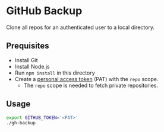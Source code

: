 # GitHub Backup

Clone all repos for an authenticated user to a local directory.

## Prequisites

- Install Git
- Install Node.js
- Run `npm install` in this directory
- Create a [personal access token](https://github.com/settings/tokens/new) (PAT) with the `repo` scope.
    - The `repo` scope is needed to fetch private repositories.

## Usage

```bash
export GITHUB_TOKEN='<PAT>'
./gh-backup
```